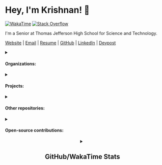 # Hey, I'm Krishnan! :ocean:

[![WakaTime](https://wakatime.com/badge/user/0f5a93aa-05d2-4a06-ba1a-47ec5a9dd872.svg)](https://wakatime.com/@0f5a93aa-05d2-4a06-ba1a-47ec5a9dd872)
[![Stack Overflow](https://img.shields.io/stackexchange/stackoverflow/r/11317931?logo=stackoverflow&color=orange)](https://stackoverflow.com/users/11317931/krishnan-shankar)

I'm a Senior at Thomas Jefferson High School for Science and Technology.

[Website](https://krishnan.web.app) |
[Email](mailto:krishnans2006@gmail.com) |
[Resume](https://raw.githubusercontent.com/krishnans2006/resume/main/Krishnan_Shankar_Resume.pdf) |
[GitHub](https://www.github.com/krishnans2006) |
[LinkedIn](https://www.linkedin.com/in/krishnan-shankar) |
[Devpost](https://www.devpost.com/krishnans2006)

<details>
<summary><h4>Organizations:</h4></summary>

- TJ Unmanned Aerial Vehicle
  - Built [tj-uav/GroundStation](https://github.com/tj-uav/GroundStation) ([fork](https://github.com/krishnans2006/GroundStation)) and [tj-uav/FlightSoftware](https://github.com/tj-uav/FlightSoftware) ([fork](https://github.com/krishnans2006/FlightSoftware))
- TJ Computer Systems Lab
  - Implemented features in [tjcsl/ion](https://github.com/tjcsl/ion) ([fork](https://github.com/krishnans2006/ion)), [tjcsl/homecoming](https://github.com/tjcsl/homecoming), and [tjcsl/othello-tourney](https://github.com/tjcsl/othello-tourney)
  - Created [krishnans2006/tjcsl-discord-bot](https://github.com/krishnans2006/tjcsl-discord-bot)
- HackTJ
  - Maintained and improved the website for [HackTJ/2022](https://github.com/HackTJ/2022), [HackTJ/2023](https://github.com/HackTJ/2023), and [HackTJ/2024](https://github.com/HackTJ/2024) (also on [GitHub Pages](https://github.com/HackTJ/hacktj.github.io))
  - Developed a scalable registration and project submission system: [HackTJ/portal](https://github.com/HackTJ/portal)
- Caelus Rocketry
  - Worked on printed circuit boards (PCBs): [CaelusRocketry/launch-box](https://github.com/CaelusRocketry/launch-box)
- ChessCord
  - Created [ChessCord](https://github.com/krishnans2006/ChessCordv2) (open-sourced soon)
    - Previous versions: [v1](https://github.com/krishnans2006/ChessCord), [hikari](https://github.com/krishnans2006/ChessCord-hikari) rewrite
  - Implemented [chesscord-webhooks](https://github.com/ChessCord/chesscord-webhooks) and [chesscord-cloud-functions](https://github.com/ChessCord/chesscord-cloud-functions)
  - Created a server utility bot [chesscord-utility](https://github.com/ChessCord/chesscord-utility)
- KrishnanS2006 Classes
  - Created class repositories (private, for obvious reasons)
  - Designed a [hub](https://github.com/krishnans2006-classes/hub) for these classes
  - Implemented GitHub [actions](https://github.com/krishnans2006-classes/actions) to keep the hub up-to-date
  - Created a [new-class](https://github.com/krishnans2006-classes/new-class) script and a class [template](https://github.com/krishnans2006-classes/template)

</details>

<details>
<summary><h4>Projects:</h4></summary>

- Hackathons (with a team)
  - [Webitor](https://github.com/krishnans2006/Webitor) lets you create, edit, and publish websites quickly with custom snippets
  - [game-title](https://github.com/krishnans2006/game-title) is a websocket-based multiplayer game
    - The qualifier: [code-jam-qualifier-9](https://github.com/krishnans2006/code-jam-qualifier-9)
  - [ReFriender](https://github.com/krishnans2006/ReFriender) connects you with old/forgotten (Facebook) friends
  - [Bias.ly](https://github.com/krishnans2006/Bias.ly) finds and analyzes news bias
  - Find hackathon teammates with [Hack-a-Team](https://github.com/krishnans2006/Hack-a-Team)
  - Report spam numbers with [LessSpam](https://github.com/krishnans2006/LessSpam)
  - [SpaceTopia](https://github.com/krishnans2006/SpaceTopia) is a space-themed PolyTopia remake
  - [TimeXtension](https://github.com/krishnans2006/TimeXtension) tracks and categorizes your online browsing
  - [StudyBuddy](https://github.com/krishnans2006/StudyBuddy) is a Discord Bot replacing Schoology/Canvas/Blackboard
  - Rent and buy textbooks with [bookXchange](https://github.com/krishnans2006/bookXchange)
  - [YouTube-Party](https://github.com/krishnans2006/YouTube-Party) lets you watch and chat about YouTube videos in real-time with friends online
  - [SpaceY](https://github.com/krishnans2006/SpaceY) (a play on SpaceX) consolidates NASA APIs into stories
  - [Food-For-Everyone](https://github.com/krishnans2006/Food-For-Everyone) lets supermarkets, food banks, and those in need connect and share food
  - [CalTracker](https://github.com/krishnans2006/CalTracker) tracks calories consumed and burned from exercise
  - [FluffyFriendFinder](https://github.com/VarunPatelius/Fluffy-Friend-Finder) uses the Petfinder API to let users find pets with a simple form
  - [PollCOVID](https://github.com/krishnans2006/PollCOVID) is a crowdsourced database of how well businesses follow COVID-19 guidelines
  - [WhatShouldIWear](https://github.com/krishnans2006/WhatShouldIWear) analyzes your location's weather to recommend the best clothing
  - [MemeReview](https://github.com/krishnans2006/MemeReview) is a fun multiplayer game where you compare memes
  - Recipe Tracker is a clean recipe tracking site ([recipe-tracker-ui](https://github.com/codingfiddler/recipe-tracker-ui) and [recipe-tracker-api](https://github.com/codingfiddler/recipe-tracker-api))
- Discord bots
  - Manage events in Discord servers with [discord-event-manager](https://github.com/krishnans2006/discord-event-manager)
  - NOTE: The below are currently closed-source, since I made the mistake of pushing secrets and credentials. They will be open-sourced when I get the chance to clean them.
  - [SOBot](https://github.com/krishnans2006/SOBot) quizzes Science Olympiad team members on their events using questions from past tests
  - A bot for the [HackAlphaX](https://github.com/krishnans2006/hackalphax-bot) discord server
  - [TowerCord](https://github.com/krishnans2006/TowerCord) is a Clash of Clans-style game
  - [Survivor](https://github.com/krishnans2006/Survivor) is a game similar to the TV show
  - [MoneyCorp](https://github.com/krishnans2006/money-corp) is a economy-style bot based on the movie "Boss Baby"
- Pygame games
  - [PacMan](https://github.com/krishnans2006/PacMan)
  - [CricketWorldCup](https://github.com/krishnans2006/CricketWorldCup) is a very unrealistic cricket game
  - [MineSweeper](https://github.com/krishnans2006/MineSweeper)
  - [SpaceInvaders](https://github.com/krishnans2006/SpaceInvaders), re-skinned as [StopCoronavirusTheGame](https://github.com/krishnans2006/StopCoronavirusTheGame)
  - [StopCOVIDTheGame](https://github.com/krishnans2006/StopCOVIDTheGame) (unique gameplay, unlike ^)
  - [SnakeGame](https://github.com/krishnans2006/SnakeGame)
  - [SniperGame](https://github.com/krishnans2006/SniperGame) is a "first-person shooter"
  - [Jeopardy](https://github.com/krishnans2006/Jeopardy)
  - [FlappyBird](https://github.com/krishnans2006/FlappyBird) and [FlappyBirdAI](https://github.com/krishnans2006/FlappyBirdAI) (using a NEAT algorithm)
  - [BasicPlatformer](https://github.com/krishnans2006/BasicPlatformer)
- Websites
  - My personal [website](https://github.com/krishnans2006/website) (also on [GitHub Pages](https://github.com/krishnans2006/krishnans2006.github.io))
  - [PiWebServer](https://github.com/krishnans2006/PiWebServer) runs 24/7 on my Raspberry Pi 4
  - [HomeServer](https://github.com/krishnans2006/HomeServer) is a more security-focused version  of the above, with support for real-time camera feeds and motion sensors
  - A [chat-app](https://github.com/krishnans2006/chat-app) using Flask and SocketIO
  - A simple website for students to [FindATutor](https://github.com/krishnans2006/FindATutor)
  - A [hackalphax/website](https://github.com/hackalphax/website) for the HackAlphaX organization (also on [GitHub Pages](https://github.com/hackalphax/hackalphax.github.io))
    - Previous versions: [hackalphax-site](https://github.com/krishnans2006/hackalphax-site)
- School
  - My senior research project: [gitar](https://github.com/krishnans2006/gitar)
  - My freshman IBET project: [ActivityMarathon](https://github.com/krishnans2006/ActivityMarathon)
- Scripts
  - [gitlab-group-clone](https://github.com/krishnans2006/gitlab-group-clone) clones repositories in a GitLab group
  - [youtube-downloader](https://github.com/krishnans2006/youtube-downloader) downloads audio files from YouTube videos
  - Convert any [ImageToASCII](https://github.com/krishnans2006/ImageToASCII)
- Terminal programs
  - A custom [VirtualAssistant](https://github.com/krishnans2006/VirtualAssistant) with a very very specific feature-set
  - [TicTacToeAI](https://github.com/krishnans2006/TicTacToeAI) is more of an algorithm than artificial intelligence
  - [SudokuSolver](https://github.com/krishnans2006/SudokuSolver) uses a simple backtracking algorithm to solve Sudoku puzzles
  - Play [Hangman](https://github.com/krishnans2006/Hangman)
- Other projects
  - An app I made to learn proper [react-auth](https://github.com/krishnans2006/react-auth)entication implementations
  - An implementation of the underrated [Trie](https://github.com/krishnans2006/Trie) data structure
  - A re-usable [TextInput](https://github.com/krishnans2006/TextInput) class for pygame

</details>

<details>
<summary><h4>Other repositories:</h4></summary>

- Codespace-related
  - [codespaces](https://github.com/krishnans2006/codespaces)
  - [tjcsl](https://github.com/krishnans2006/tjcsl) (private since I'm not confident in the encryption)
  - [blank](https://github.com/krishnans2006/blank)
- Personal
  - This README: [krishnans2006](https://github.com/krishnans2006/krishnans2006)
  - An encrypted export of my [passwords](https://github.com/krishnans2006/passwords) (private since I'm not confident in the encryption)
- Linux/shell things
  - An encrypted backup of my .zsh_[history](https://github.com/krishnans2006/history)
  - My [dotfiles](https://github.com/krishnans2006/dotfiles) (formerly [shell](https://github.com/krishnans2006/shell))
  - My neovim [config.nvim](https://github.com/krishnans2006/config.nvim) (forked from [kickstart.nvim](https://github.com/nvim-lua/kickstart.nvim))

</details>

<details>
<summary><h4>Open-source contributions:</h4></summary>

- [Pycord-Development/pycord](https://github.com/Pycord-Development/pycord) ([fork](https://github.com/krishnans2006/pycord))
  - [#1453](https://github.com/Pycord-Development/pycord/pull/1453), [#1838](https://github.com/Pycord-Development/pycord/pull/1838)

</details>

<div align="center">

<details>

<summary><h2>GitHub/WakaTime Stats</h2></summary>

[![GitHub Stats](https://github-readme-stats.vercel.app/api?username=KrishnanS2006&show_icons=true&count_private=true&theme=vue-dark&card_width=455)](https://github.com/anuraghazra/github-readme-stats)
[![GitHub Streaks](https://github-readme-streak-stats.herokuapp.com/?user=KrishnanS2006&show_icons=true&count_private=true&theme=vue-dark&card_width=455)](https://github.com/anuraghazra/github-readme-stats)
[![Trophies](https://github-profile-trophy.vercel.app/?username=KrishnanS2006&theme=nord&row=2&column=4&margin-w=5&margin-h=5)](https://github.com/ryo-ma/github-profile-trophy)


<!--

[![WakaTime Stats](https://github-readme-stats.vercel.app/api/wakatime?username=KrishnanS2006&theme=vue-dark&layout=compact)](https://github.com/anuraghazra/github-readme-stats)
[![Coding Activity](https://wakatime.com/share/@KrishnanS2006/a6152db2-28bc-4088-8aba-d55d43fbe95c.png)](https://wakatime.com)

-->

[![Languages](https://wakatime.com/share/@KrishnanS2006/0efb6ab3-af9f-437c-b014-5605eb42ccc5.svg)](https://wakatime.com)
[![Editors](https://wakatime.com/share/@KrishnanS2006/738b1417-e17b-471c-87f1-1bfd91eab4af.svg)](https://wakatime.com)
[![Operating Systems](https://wakatime.com/share/@KrishnanS2006/8a563db8-b04c-4592-937c-f64b3b3b4aaa.svg)](https://wakatime.com)

</details>

</div>

<!-- DIVIDER -->

<!--

<svg fill="none" viewBox="0 0 400 400" width="100%" height="195" xmlns="http://www.w3.org/2000/svg">
    <foreignObject width="100%" height="100%">
        <div xmlns="http://www.w3.org/1999/xhtml">
            <style>
            h1 {
                color: red;
                animation: mymove 2s infinite;
            }
            @keyframes mymove {
                from {
                    color: red;
                }
                to {
                    color: yellow;
                }
            }
            </style>
            <h1>HELLO WORLD!</h1>
        </div>
    </foreignObject>
</svg>

-->
